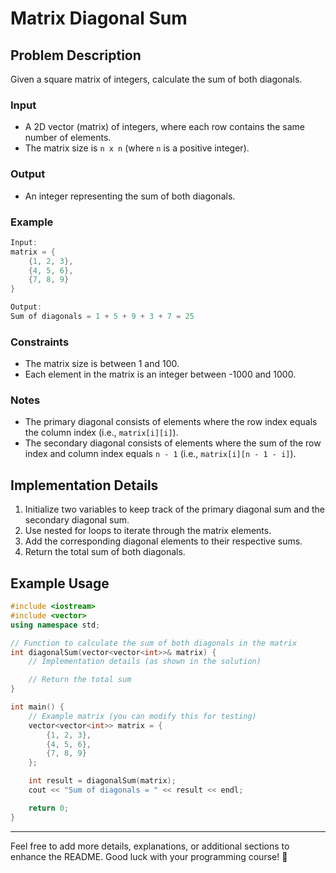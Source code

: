 # Matrix Diagonal Sum

## Problem Description

Given a square matrix of integers, calculate the sum of both diagonals.

### Input

- A 2D vector (matrix) of integers, where each row contains the same number of elements.
- The matrix size is `n x n` (where `n` is a positive integer).

### Output

- An integer representing the sum of both diagonals.

### Example

```cpp
Input:
matrix = {
    {1, 2, 3},
    {4, 5, 6},
    {7, 8, 9}
}

Output:
Sum of diagonals = 1 + 5 + 9 + 3 + 7 = 25
```

### Constraints

- The matrix size is between 1 and 100.
- Each element in the matrix is an integer between -1000 and 1000.

### Notes

- The primary diagonal consists of elements where the row index equals the column index (i.e., `matrix[i][i]`).
- The secondary diagonal consists of elements where the sum of the row index and column index equals `n - 1` (i.e., `matrix[i][n - 1 - i]`).

## Implementation Details

1. Initialize two variables to keep track of the primary diagonal sum and the secondary diagonal sum.
2. Use nested for loops to iterate through the matrix elements.
3. Add the corresponding diagonal elements to their respective sums.
4. Return the total sum of both diagonals.

## Example Usage

```cpp
#include <iostream>
#include <vector>
using namespace std;

// Function to calculate the sum of both diagonals in the matrix
int diagonalSum(vector<vector<int>>& matrix) {
    // Implementation details (as shown in the solution)

    // Return the total sum
}

int main() {
    // Example matrix (you can modify this for testing)
    vector<vector<int>> matrix = {
        {1, 2, 3},
        {4, 5, 6},
        {7, 8, 9}
    };

    int result = diagonalSum(matrix);
    cout << "Sum of diagonals = " << result << endl;

    return 0;
}
```

---

Feel free to add more details, explanations, or additional sections to enhance the README. Good luck with your programming course! 🚀
